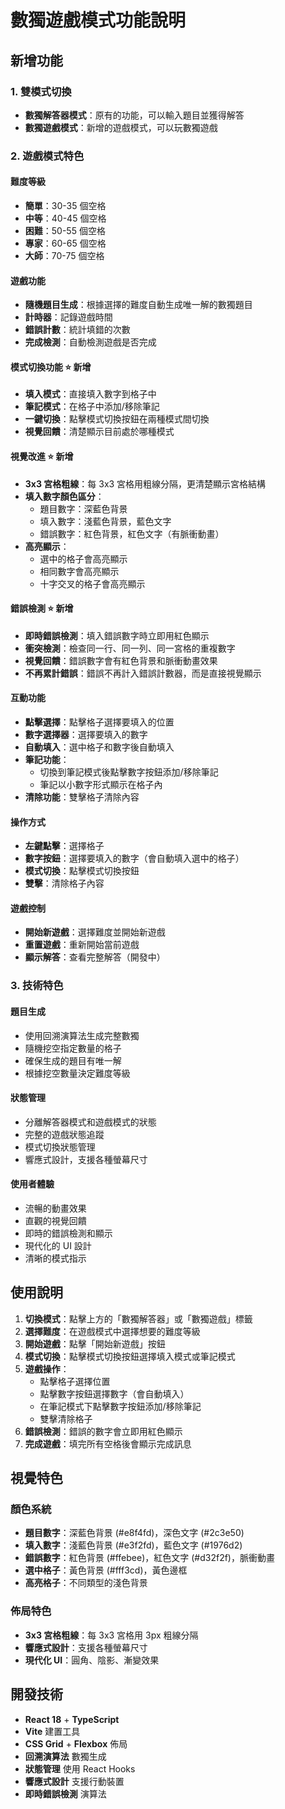# 數獨遊戲模式功能說明

## 新增功能

### 1. 雙模式切換
- **數獨解答器模式**：原有的功能，可以輸入題目並獲得解答
- **數獨遊戲模式**：新增的遊戲模式，可以玩數獨遊戲

### 2. 遊戲模式特色

#### 難度等級
- **簡單**：30-35 個空格
- **中等**：40-45 個空格  
- **困難**：50-55 個空格
- **專家**：60-65 個空格
- **大師**：70-75 個空格

#### 遊戲功能
- **隨機題目生成**：根據選擇的難度自動生成唯一解的數獨題目
- **計時器**：記錄遊戲時間
- **錯誤計數**：統計填錯的次數
- **完成檢測**：自動檢測遊戲是否完成

#### 模式切換功能 ⭐ 新增
- **填入模式**：直接填入數字到格子中
- **筆記模式**：在格子中添加/移除筆記
- **一鍵切換**：點擊模式切換按鈕在兩種模式間切換
- **視覺回饋**：清楚顯示目前處於哪種模式

#### 視覺改進 ⭐ 新增
- **3x3 宮格粗線**：每 3x3 宮格用粗線分隔，更清楚顯示宮格結構
- **填入數字顏色區分**：
  - 題目數字：深藍色背景
  - 填入數字：淺藍色背景，藍色文字
  - 錯誤數字：紅色背景，紅色文字（有脈衝動畫）
- **高亮顯示**：
  - 選中的格子會高亮顯示
  - 相同數字會高亮顯示
  - 十字交叉的格子會高亮顯示

#### 錯誤檢測 ⭐ 新增
- **即時錯誤檢測**：填入錯誤數字時立即用紅色顯示
- **衝突檢測**：檢查同一行、同一列、同一宮格的重複數字
- **視覺回饋**：錯誤數字會有紅色背景和脈衝動畫效果
- **不再累計錯誤**：錯誤不再計入錯誤計數器，而是直接視覺顯示

#### 互動功能
- **點擊選擇**：點擊格子選擇要填入的位置
- **數字選擇器**：選擇要填入的數字
- **自動填入**：選中格子和數字後自動填入
- **筆記功能**：
  - 切換到筆記模式後點擊數字按鈕添加/移除筆記
  - 筆記以小數字形式顯示在格子內
- **清除功能**：雙擊格子清除內容

#### 操作方式
- **左鍵點擊**：選擇格子
- **數字按鈕**：選擇要填入的數字（會自動填入選中的格子）
- **模式切換**：點擊模式切換按鈕
- **雙擊**：清除格子內容

#### 遊戲控制
- **開始新遊戲**：選擇難度並開始新遊戲
- **重置遊戲**：重新開始當前遊戲
- **顯示解答**：查看完整解答（開發中）

### 3. 技術特色

#### 題目生成
- 使用回溯演算法生成完整數獨
- 隨機挖空指定數量的格子
- 確保生成的題目有唯一解
- 根據挖空數量決定難度等級

#### 狀態管理
- 分離解答器模式和遊戲模式的狀態
- 完整的遊戲狀態追蹤
- 模式切換狀態管理
- 響應式設計，支援各種螢幕尺寸

#### 使用者體驗
- 流暢的動畫效果
- 直觀的視覺回饋
- 即時的錯誤檢測和顯示
- 現代化的 UI 設計
- 清晰的模式指示

## 使用說明

1. **切換模式**：點擊上方的「數獨解答器」或「數獨遊戲」標籤
2. **選擇難度**：在遊戲模式中選擇想要的難度等級
3. **開始遊戲**：點擊「開始新遊戲」按鈕
4. **模式切換**：點擊模式切換按鈕選擇填入模式或筆記模式
5. **遊戲操作**：
   - 點擊格子選擇位置
   - 點擊數字按鈕選擇數字（會自動填入）
   - 在筆記模式下點擊數字按鈕添加/移除筆記
   - 雙擊清除格子
6. **錯誤檢測**：錯誤的數字會立即用紅色顯示
7. **完成遊戲**：填完所有空格後會顯示完成訊息

## 視覺特色

### 顏色系統
- **題目數字**：深藍色背景 (#e8f4fd)，深色文字 (#2c3e50)
- **填入數字**：淺藍色背景 (#e3f2fd)，藍色文字 (#1976d2)
- **錯誤數字**：紅色背景 (#ffebee)，紅色文字 (#d32f2f)，脈衝動畫
- **選中格子**：黃色背景 (#fff3cd)，黃色邊框
- **高亮格子**：不同類型的淺色背景

### 佈局特色
- **3x3 宮格粗線**：每 3x3 宮格用 3px 粗線分隔
- **響應式設計**：支援各種螢幕尺寸
- **現代化 UI**：圓角、陰影、漸變效果

## 開發技術

- **React 18** + **TypeScript**
- **Vite** 建置工具
- **CSS Grid** + **Flexbox** 佈局
- **回溯演算法** 數獨生成
- **狀態管理** 使用 React Hooks
- **響應式設計** 支援行動裝置
- **即時錯誤檢測** 演算法 